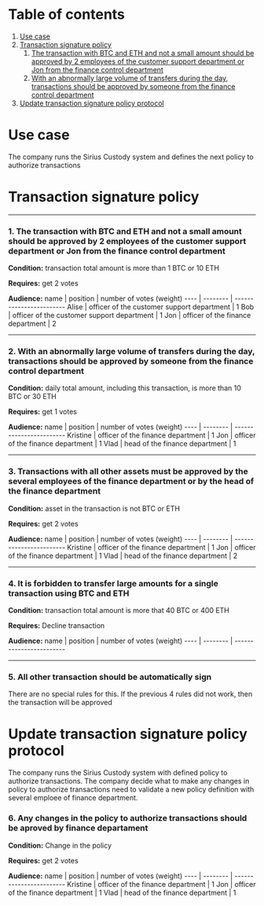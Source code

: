 # Table of contents
1. [Use case](#usecase)
2. [Transaction signature policy](#policy)
    1. [The transaction with BTC and ETH and not a small amount should be approved by 2 employees of the customer support department or Jon from the finance control department](#policy1)
    2. [With an abnormally large volume of transfers during the day, transactions should be approved by someone from the finance control department](#policy2)
3. [Update transaction signature policy protocol](#update)

# Use case <a name="usecase"></a>

The company runs the Sirius Custody system and defines the next policy to authorize transactions

# Transaction signature policy <a name="policy"></a>

-------------

### 1. The transaction with BTC and ETH and not a small amount should be approved by 2 employees of the customer support department or Jon from the finance control department <a name="policy1"></a>

**Condition:** transaction total amount is more than 1 BTC or 10 ETH

**Requires:** get 2 votes

**Audience:**
name | position | number of votes (weight)
---- | -------- | ------------------------
Alise | officer of the customer support department | 1
Bob | officer of the customer support department | 1
Jon | officer of the finance department | 2

-------------

### 2. With an abnormally large volume of transfers during the day, transactions should be approved by someone from the finance control department <a name="policy2"></a>

**Condition:** daily total amount, including this transaction, is more than 10 BTC or 30 ETH

**Requires:** get 1 votes

**Audience:**
name | position | number of votes (weight)
---- | -------- | ------------------------
Kristine | officer of the finance department | 1
Jon | officer of the finance department | 1
Vlad | head of the finance department | 1

-------------

### 3. Transactions with all other assets must be approved by the several employees of the finance department or by the head of the finance department

**Condition:** asset in the transaction is not BTC or ETH

**Requires:** get 2 votes

**Audience:**
name | position | number of votes (weight)
---- | -------- | ------------------------
Kristine | officer of the finance department | 1
Jon | officer of the finance department | 1
Vlad | head of the finance department | 2

-------------

### 4. It is forbidden to transfer large amounts for a single transaction using BTC and ETH

**Condition:** transaction total amount is more that 40 BTC or 400 ETH

**Requires:** Decline transaction

**Audience:**
name | position | number of votes (weight)
---- | -------- | ------------------------

-------------

### 5. All other transaction should be automatically sign

There are no special rules for this. If the previous 4 rules did not work, then the transaction will be approved


# Update transaction signature policy protocol <a name="update"></a>

The company runs the Sirius Custody system with defined policy to authorize transactions. The company decide what to make any changes in  policy to authorize transactions need to validate a new policy definition with several emploee of finance department.

### 6. Any changes in the policy to authorize transactions should be aproved by finance departament

**Condition:** Change in the policy

**Requires:** get 2 votes

**Audience:**
name | position | number of votes (weight)
---- | -------- | ------------------------
Kristine | officer of the finance department | 1
Jon | officer of the finance department | 1
Vlad | head of the finance department | 1
